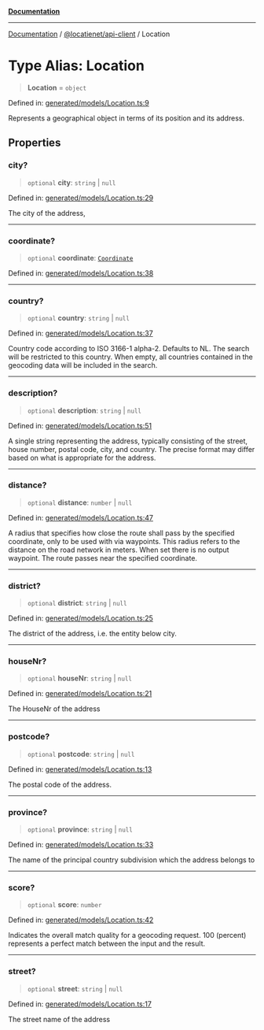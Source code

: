[**Documentation**](../../../README.md)

***

[Documentation](../../../README.md) / [@locatienet/api-client](../README.md) / Location

# Type Alias: Location

> **Location** = `object`

Defined in: [generated/models/Location.ts:9](https://github.com/locatienetbv/Locatienet-js/blob/603c25287647f8b4b5ac02149bb1ec5caac2e6f0/packages/api-client/src/generated/models/Location.ts#L9)

Represents a geographical object in terms of its position and its address.

## Properties

### city?

> `optional` **city**: `string` \| `null`

Defined in: [generated/models/Location.ts:29](https://github.com/locatienetbv/Locatienet-js/blob/603c25287647f8b4b5ac02149bb1ec5caac2e6f0/packages/api-client/src/generated/models/Location.ts#L29)

The city of the address,

***

### coordinate?

> `optional` **coordinate**: [`Coordinate`](Coordinate.md)

Defined in: [generated/models/Location.ts:38](https://github.com/locatienetbv/Locatienet-js/blob/603c25287647f8b4b5ac02149bb1ec5caac2e6f0/packages/api-client/src/generated/models/Location.ts#L38)

***

### country?

> `optional` **country**: `string` \| `null`

Defined in: [generated/models/Location.ts:37](https://github.com/locatienetbv/Locatienet-js/blob/603c25287647f8b4b5ac02149bb1ec5caac2e6f0/packages/api-client/src/generated/models/Location.ts#L37)

Country code according to ISO 3166-1 alpha-2. Defaults to NL. The search will be restricted to this country. When empty, all countries contained in the geocoding data will be included in the search.

***

### description?

> `optional` **description**: `string` \| `null`

Defined in: [generated/models/Location.ts:51](https://github.com/locatienetbv/Locatienet-js/blob/603c25287647f8b4b5ac02149bb1ec5caac2e6f0/packages/api-client/src/generated/models/Location.ts#L51)

A single string representing the address, typically consisting of the street, house number, postal code, city, and country. The precise format may differ based on what is appropriate for the address.

***

### distance?

> `optional` **distance**: `number` \| `null`

Defined in: [generated/models/Location.ts:47](https://github.com/locatienetbv/Locatienet-js/blob/603c25287647f8b4b5ac02149bb1ec5caac2e6f0/packages/api-client/src/generated/models/Location.ts#L47)

A radius that specifies how close the route shall pass by the specified coordinate, only to be used with via waypoints. This radius refers to the distance on the road network in meters.
When set there is no output waypoint. The route passes near the specified coordinate.

***

### district?

> `optional` **district**: `string` \| `null`

Defined in: [generated/models/Location.ts:25](https://github.com/locatienetbv/Locatienet-js/blob/603c25287647f8b4b5ac02149bb1ec5caac2e6f0/packages/api-client/src/generated/models/Location.ts#L25)

The district of the address, i.e. the entity below city.

***

### houseNr?

> `optional` **houseNr**: `string` \| `null`

Defined in: [generated/models/Location.ts:21](https://github.com/locatienetbv/Locatienet-js/blob/603c25287647f8b4b5ac02149bb1ec5caac2e6f0/packages/api-client/src/generated/models/Location.ts#L21)

The HouseNr of the address

***

### postcode?

> `optional` **postcode**: `string` \| `null`

Defined in: [generated/models/Location.ts:13](https://github.com/locatienetbv/Locatienet-js/blob/603c25287647f8b4b5ac02149bb1ec5caac2e6f0/packages/api-client/src/generated/models/Location.ts#L13)

The postal code of the address.

***

### province?

> `optional` **province**: `string` \| `null`

Defined in: [generated/models/Location.ts:33](https://github.com/locatienetbv/Locatienet-js/blob/603c25287647f8b4b5ac02149bb1ec5caac2e6f0/packages/api-client/src/generated/models/Location.ts#L33)

The name of the principal country subdivision which the address belongs to

***

### score?

> `optional` **score**: `number`

Defined in: [generated/models/Location.ts:42](https://github.com/locatienetbv/Locatienet-js/blob/603c25287647f8b4b5ac02149bb1ec5caac2e6f0/packages/api-client/src/generated/models/Location.ts#L42)

Indicates the overall match quality for a geocoding request. 100 (percent) represents a perfect match between the input and the result.

***

### street?

> `optional` **street**: `string` \| `null`

Defined in: [generated/models/Location.ts:17](https://github.com/locatienetbv/Locatienet-js/blob/603c25287647f8b4b5ac02149bb1ec5caac2e6f0/packages/api-client/src/generated/models/Location.ts#L17)

The street name of the address
